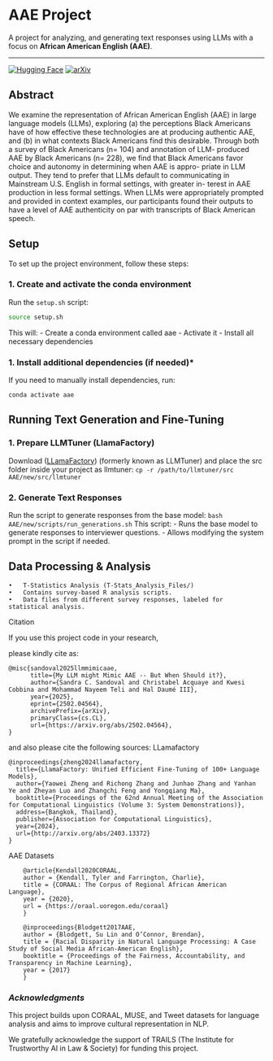 # **AAE Project**

A project for analyzing, and generating text responses using LLMs with a focus on **African American English (AAE)**.

---
[![Hugging Face](https://img.shields.io/badge/%F0%9F%A4%97-Hugging%20Face%20Collection-blue)](https://huggingface.co/collections/kweCobi/aaemine-67aa4f38ad0860d669105f41)
[![arXiv](https://img.shields.io/badge/arXiv-2502.04564-b31b1b.svg)](https://arxiv.org/abs/2502.04564)
## **Abstract**
We examine the representation of African American English (AAE) in large language
models (LLMs), exploring (a) the perceptions
Black Americans have of how effective these
technologies are at producing authentic AAE,
and (b) in what contexts Black Americans find
this desirable. Through both a survey of Black
Americans (n= 104) and annotation of LLM-
produced AAE by Black Americans (n= 228),
we find that Black Americans favor choice and
autonomy in determining when AAE is appro-
priate in LLM output. They tend to prefer that
LLMs default to communicating in Mainstream
U.S. English in formal settings, with greater in-
terest in AAE production in less formal settings.
When LLMs were appropriately prompted and
provided in context examples, our participants
found their outputs to have a level of AAE
authenticity on par with transcripts of Black
American speech. 
## **Setup**
To set up the project environment, follow these steps:

### **1. Create and activate the conda environment**
Run the `setup.sh` script:
```bash
source setup.sh
```

This will:
	-	Create a conda environment called aae
	-	Activate it
	-	Install all necessary dependencies

### **1. Install additional dependencies (if needed)***
If you need to manually install dependencies, run:
```conda env create -f environment.yml
conda activate aae
```

## **Running Text Generation and Fine-Tuning**

### **1. Prepare LLMTuner (LlamaFactory)**

Download ([LLamaFactory](https://github.com/hiyouga/LLaMA-Factory)) (formerly known as LLMTuner) and place the src folder inside your project as llmtuner:
```cp -r /path/to/llmtuner/src AAE/new/src/llmtuner```


### **2. Generate Text Responses**

Run the script to generate responses from the base model:
```bash AAE/new/scripts/run_generations.sh```
This script:
	-	Runs the base model to generate responses to interviewer questions.
	-	Allows modifying the system prompt in the script if needed.


## **Data Processing & Analysis**
	•	T-Statistics Analysis (T-Stats_Analysis_Files/)
	•	Contains survey-based R analysis scripts.
	•	Data files from different survey responses, labeled for statistical analysis.


Citation

If you use this project code in your research, 

please kindly cite as:
```
@misc{sandoval2025llmmimicaae,
      title={My LLM might Mimic AAE -- But When Should it?}, 
      author={Sandra C. Sandoval and Christabel Acquaye and Kwesi Cobbina and Mohammad Nayeem Teli and Hal Daumé III},
      year={2025},
      eprint={2502.04564},
      archivePrefix={arXiv},
      primaryClass={cs.CL},
      url={https://arxiv.org/abs/2502.04564}, 
}
```

and also please cite the following sources:
LLamafactory
```
@inproceedings{zheng2024llamafactory,
  title={LlamaFactory: Unified Efficient Fine-Tuning of 100+ Language Models},
  author={Yaowei Zheng and Richong Zhang and Junhao Zhang and Yanhan Ye and Zheyan Luo and Zhangchi Feng and Yongqiang Ma},
  booktitle={Proceedings of the 62nd Annual Meeting of the Association for Computational Linguistics (Volume 3: System Demonstrations)},
  address={Bangkok, Thailand},
  publisher={Association for Computational Linguistics},
  year={2024},
  url={http://arxiv.org/abs/2403.13372}
}
```

AAE Datasets
```
	@article{Kendall2020CORAAL,
    author = {Kendall, Tyler and Farrington, Charlie},
    title = {CORAAL: The Corpus of Regional African American Language},
    year = {2020},
    url = {https://oraal.uoregon.edu/coraal}
    }

    @inproceedings{Blodgett2017AAE,
    author = {Blodgett, Su Lin and O’Connor, Brendan},
    title = {Racial Disparity in Natural Language Processing: A Case Study of Social Media African-American English},
    booktitle = {Proceedings of the Fairness, Accountability, and Transparency in Machine Learning},
    year = {2017}
    }
```
### ***Acknowledgments***

This project builds upon CORAAL, MUSE, and Tweet datasets for language analysis and aims to improve cultural representation in NLP.

We gratefully acknowledge the support of TRAILS (The Institute for Trustworthy AI in Law & Society) for funding this project.
